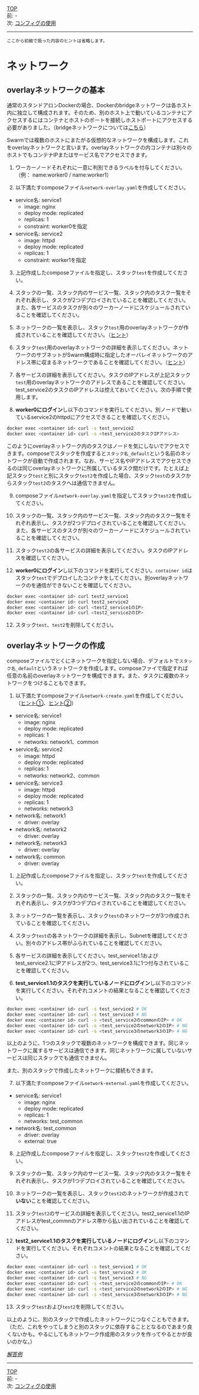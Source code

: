 [TOP](../README.md)   
前: -  
次: [コンフィグの使用](./swarm-config.md)  

---

`ここから初級で扱った内容のヒントは省略します。`

# ネットワーク

## overlayネットワークの基本

通常のスタンドアロンDockerの場合、Dockerのbridgeネットワークは各ホスト内に独立して構成されます。そのため、別のホスト上で動いているコンテナにアクセスするにはコンテナとホストのポートを接続しホストポートにアクセスする必要がありました。（bridgeネットワークについては[こちら](https://docs.docker.com/network/bridge/)）

Swarmでは複数のホストにまたがる仮想的なネットワークを構成します。これをoverlayネットワークと言います。overlayネットワークの内コンテナは別々のホストでもコンテナIPまたはサービス名でアクセスできます。

1. ワーカーノードそれぞれに一意に判別できるラベルを付与してください。（例： name:worker0 / name:worker1）

2. 以下満たすcomposeファイル`network-overlay.yaml`を作成してください。

- service名: service1
  - image: nginx
  - deploy mode: replicated
  - replicas: 1
  - constraint: worker0を指定
- service名: service2
  - image: httpd
  - deploy mode: replicated
  - replicas: 1
  - constraint: worker1を指定

3. 上記作成したcomposeファイルを指定し、スタック`test`を作成してください。

4. スタックの一覧、スタック内のサービス一覧、スタック内のタスク一覧をそれぞれ表示し、タスクが2つデプロイされていることを確認してください。また、各サービスのタスクが別々のワーカーノードにスケジュールされていることを確認してください。

5. ネットワークの一覧を表示し、スタック`test`用のoverlayネットワークが作成されていることを確認してください。（[ヒント](https://docs.docker.com/engine/reference/commandline/network_ls/)）

6. スタック`test`用のoverlayネットワークの詳細を表示してください。ネットワークのサブネットがSwarm構成時に指定したオーバレイネットワークのアドレス帯に収まるネットワークであることを確認してください。（[ヒント](https://docs.docker.com/engine/reference/commandline/network_inspect/)）

7. 各サービスの詳細を表示してください。タスクのIPアドレスが上記スタック`test`用のoverlayネットワークのアドレスであることを確認してください。test_service2のタスクのIPアドレスは控えておいてください。次の手順で使用します。

8. **worker0にログイン**し以下のコマンドを実行してください。別ノードで動いているservice2のhttpdにアクセスできることを確認してください。

``` sh
docker exec <container id> curl -s test_service2
docker exec <container id> curl -s <test_service2のタスクIPアドレス>
```

このようにoverlayネットワーク内のタスクはノードを気にしないでアクセスできます。composeでスタックを作成すると`スタック名_default`という名前のネットワークが自動で作成されます。なお、サービス名やIPアドレスでアクセスできるのは同じoverlayネットワークに所属しているタスク間だけです。たとえば上記スタック`test`と別にスタック`test2`を作成した場合、スタック`test`のタスクからスタック`test2`のタスクへは通信できません。

9. composeファイル`network-overlay.yaml`を指定してスタック`test2`を作成してください。

10. スタックの一覧、スタック内のサービス一覧、スタック内のタスク一覧をそれぞれ表示し、タスクが2つデプロイされていることを確認してください。また、各サービスのタスクが別々のワーカーノードにスケジュールされていることを確認してください。

11. スタック`test2`の各サービスの詳細を表示してください。タスクのIPアドレスを確認してください。

12. **worker0にログイン**し以下のコマンドを実行してください。`container id`はスタック`test`でデプロイしたコンテナをしてください。別overlayネットワークのを通信ができないことを確認してください。

``` sh
docker exec <container id> curl test2_service1
docker exec <container id> curl test2_service2
docker exec <container id> curl <test2_service1のIP>
docker exec <container id> curl <test2_service2のIP>
```

12. スタック`test`、`test2`を削除してください。

## overlayネットワークの作成

composeファイルでとくにネットワークを指定しない場合、デフォルトで`スタック名_default`というネットワークを作成します。composeファイで指定すれば任意の名前のoverlayネットワークを構成できます。また、タスクに複数のネットワークをつけることもできます。

1. 以下満たすcomposeファイル`network-create.yaml`を作成してください。（[ヒント①](https://docs.docker.com/compose/compose-file/compose-file-v3/#networks)、[ヒント②](https://docs.docker.com/compose/compose-file/compose-file-v3/#network-configuration-reference)）

- service名: service1
  - image: nginx
  - deploy mode: replicated
  - replicas: 1
  - networks: network1、common
- service名: service2
  - image: httpd
  - deploy mode: replicated
  - replicas: 1
  - networks: network2、common
- service名: service3
  - image: httpd
  - deploy mode: replicated
  - replicas: 1
  - networks: network3
- network名: network1
  - driver: overlay
- network名: network2
  - driver: overlay
- network名: network3
  - driver: overlay
- network名: common
  - driver: overlay

1. 上記作成したcomposeファイルを指定し、スタック`test`を作成してください。

2. スタックの一覧、スタック内のサービス一覧、スタック内のタスク一覧をそれぞれ表示し、タスクが3つデプロイされていることを確認してください。

3. ネットワークの一覧を表示し、スタック`test`のネットワークが3つ作成されていることを確認してください。

4. スタック`test`の各ネットワークの詳細を表示し、Subnetを確認してください。別々のアドレス帯がふられていることを確認してください。

5. 各サービスの詳細を表示してください。test_service1.1およびtest_service2.1にIPアドレスが2つ、test_service3.1に1つ付与されていることを確認してください。

6. **test_service1.1のタスクを実行しているノードにログイン**し以下のコマンドを実行してください。それぞれコメントの結果となることを確認してください。

``` sh
docker exec <container id> curl -s test_service2 # OK
docker exec <container id> curl -s test_service3 # NG
docker exec <container id> curl -s <test_service2のcommonのIP> # OK
docker exec <container id> curl -s <test_service2のnetwork2のIP> # NG
docker exec <container id> curl -s <test_service3のnetwork3のIP> # NG
```

以上のように、1つのスタックで複数のネットワークを構成できます。同じネットワークに属するサービスは通信できます。同じネットワークに属していないサービスは同じスタックでも通信できません。

また、別のスタックで作成したネットワークに接続もできます。

7. 以下満たすcomposeファイル`network-external.yaml`を作成してください。

- service名: service1
  - image: nginx
  - deploy mode: replicated
  - replicas: 1
  - networks: test_common
- network名: test_common
  - driver: overlay
  - external: true

8. 上記作成したcomposeファイルを指定し、スタック`test2`を作成してください。

9. スタックの一覧、スタック内のサービス一覧、スタック内のタスク一覧をそれぞれ表示し、タスクが1つデプロイされていることを確認してください。

10. ネットワークの一覧を表示し、スタック`test2`のネットワークが作成されて**いない**ことを確認してください。

11. スタック`test2`のサービスの詳細を表示してください。test2_service1.1のIPアドレスがtest_commnのアドレス帯から払い出されていることを確認してください。

12. **test2_service1.1のタスクを実行しているノードにログイン**し以下のコマンドを実行してください。それぞれコメントの結果となることを確認してください。

``` sh
docker exec <container id> curl -s test_service1 # OK
docker exec <container id> curl -s test_service2 # OK
docker exec <container id> curl -s test_service3 # NG
docker exec <container id> curl -s <test_service2のcommonのIP> # OK
docker exec <container id> curl -s <test_service2のnetwork2のIP> # NG
docker exec <container id> curl -s <test_service3のnetwork3のIP> # NG
```

13. スタック`test`および`test2`を削除してください。

以上のように、別のスタックで作成したネットワークにつなぐこともできます。（ただ、これをやってしまうと別のスタックに依存することとなるのであまり良くないかも。やるにしてもネットワーク作成用のスタックを作ってやるとかが良いのかな。）

*[解答例](./.ans/swarm-network.md)*

---

[TOP](../README.md)   
前: -  
次: [コンフィグの使用](./swarm-config.md)  